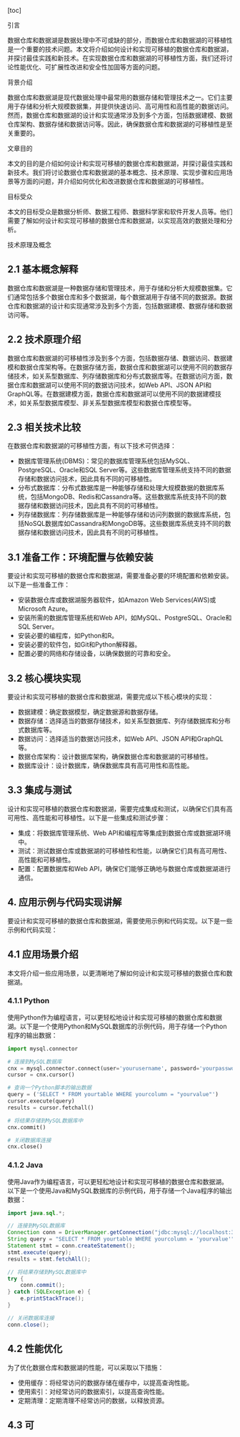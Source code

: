 
[toc]                    
                
                
引言

数据仓库和数据湖是数据处理中不可或缺的部分，而数据仓库和数据湖的可移植性是一个重要的技术问题。本文将介绍如何设计和实现可移植的数据仓库和数据湖，并探讨最佳实践和新技术。在实现数据仓库和数据湖的可移植性方面，我们还将讨论性能优化、可扩展性改进和安全性加固等方面的问题。

背景介绍

数据仓库和数据湖是现代数据处理中最常用的数据存储和管理技术之一。它们主要用于存储和分析大规模数据集，并提供快速访问、高可用性和高性能的数据访问。然而，数据仓库和数据湖的设计和实现通常涉及到多个方面，包括数据建模、数据仓库架构、数据存储和数据访问等。因此，确保数据仓库和数据湖的可移植性是至关重要的。

文章目的

本文的目的是介绍如何设计和实现可移植的数据仓库和数据湖，并探讨最佳实践和新技术。我们将讨论数据仓库和数据湖的基本概念、技术原理、实现步骤和应用场景等方面的问题，并介绍如何优化和改进数据仓库和数据湖的可移植性。

目标受众

本文的目标受众是数据分析师、数据工程师、数据科学家和软件开发人员等。他们需要了解如何设计和实现可移植的数据仓库和数据湖，以实现高效的数据处理和分析。

技术原理及概念

## 2.1 基本概念解释

数据仓库和数据湖是一种数据存储和管理技术，用于存储和分析大规模数据集。它们通常包括多个数据仓库和多个数据湖，每个数据湖用于存储不同的数据源。数据仓库和数据湖的设计和实现通常涉及到多个方面，包括数据建模、数据存储和数据访问等。

## 2.2 技术原理介绍

数据仓库和数据湖的可移植性涉及到多个方面，包括数据存储、数据访问、数据建模和数据仓库架构等。在数据存储方面，数据仓库和数据湖可以使用不同的数据存储技术，如关系型数据库、列存储数据库和分布式数据库等。在数据访问方面，数据仓库和数据湖可以使用不同的数据访问技术，如Web API、JSON API和GraphQL等。在数据建模方面，数据仓库和数据湖可以使用不同的数据建模技术，如关系型数据库模型、非关系型数据库模型和数据仓库模型等。

## 2.3 相关技术比较

在数据仓库和数据湖的可移植性方面，有以下技术可供选择：

- 数据库管理系统(DBMS)：常见的数据库管理系统包括MySQL、PostgreSQL、Oracle和SQL Server等。这些数据库管理系统支持不同的数据存储和数据访问技术，因此具有不同的可移植性。
- 分布式数据库：分布式数据库是一种能够存储和处理大规模数据的数据库系统，包括MongoDB、Redis和Cassandra等。这些数据库系统支持不同的数据存储和数据访问技术，因此具有不同的可移植性。
- 列存储数据库：列存储数据库是一种能够存储和访问列数据的数据库系统，包括NoSQL数据库如Cassandra和MongoDB等。这些数据库系统支持不同的数据存储和数据访问技术，因此具有不同的可移植性。

## 3.1 准备工作：环境配置与依赖安装

要设计和实现可移植的数据仓库和数据湖，需要准备必要的环境配置和依赖安装。以下是一些准备工作：

- 安装数据仓库或数据湖服务器软件，如Amazon Web Services(AWS)或Microsoft Azure。
- 安装所需的数据库管理系统和Web API，如MySQL、PostgreSQL、Oracle和SQL Server。
- 安装必要的编程库，如Python和R。
- 安装必要的软件包，如Git和Python解释器。
- 配置必要的网络和存储设备，以确保数据的可靠和安全。

## 3.2 核心模块实现

要设计和实现可移植的数据仓库和数据湖，需要完成以下核心模块的实现：

- 数据建模：确定数据模型，确定数据源和数据存储。
- 数据存储：选择适当的数据存储技术，如关系型数据库、列存储数据库和分布式数据库等。
- 数据访问：选择适当的数据访问技术，如Web API、JSON API和GraphQL等。
- 数据仓库架构：设计数据库架构，确保数据仓库和数据湖的可移植性。
- 数据库设计：设计数据库，确保数据库具有高可用性和高性能。

## 3.3 集成与测试

设计和实现可移植的数据仓库和数据湖，需要完成集成和测试，以确保它们具有高可用性、高性能和可移植性。以下是一些集成和测试步骤：

- 集成：将数据库管理系统、Web API和编程库等集成到数据仓库或数据湖环境中。
- 测试：测试数据仓库或数据湖的可移植性和性能，以确保它们具有高可用性、高性能和可移植性。
- 配置：配置数据库和Web API，确保它们能够正确地与数据仓库或数据湖进行通信。

## 4. 应用示例与代码实现讲解

要设计和实现可移植的数据仓库和数据湖，需要使用示例和代码实现。以下是一些示例和代码实现：

## 4.1 应用场景介绍

本文将介绍一些应用场景，以更清晰地了解如何设计和实现可移植的数据仓库和数据湖。

### 4.1.1 **Python**

使用Python作为编程语言，可以更轻松地设计和实现可移植的数据仓库和数据湖。以下是一个使用Python和MySQL数据库的示例代码，用于存储一个Python程序的输出数据：

```python
import mysql.connector

# 连接到MySQL数据库
cnx = mysql.connector.connect(user='yourusername', password='yourpassword', host='yourhost', database='yourdatabase')
cursor = cnx.cursor()

# 查询一个Python脚本的输出数据
query = ('SELECT * FROM yourtable WHERE yourcolumn = "yourvalue"')
cursor.execute(query)
results = cursor.fetchall()

# 将结果存储到MySQL数据库中
cnx.commit()

# 关闭数据库连接
cnx.close()
```

### 4.1.2 **Java**

使用Java作为编程语言，可以更轻松地设计和实现可移植的数据仓库和数据湖。以下是一个使用Java和MySQL数据库的示例代码，用于存储一个Java程序的输出数据：

```java
import java.sql.*;

// 连接到MySQL数据库
Connection conn = DriverManager.getConnection("jdbc:mysql://localhost:3306/yourdatabase", "yourusername", "yourpassword");
String query = "SELECT * FROM yourtable WHERE yourcolumn = 'yourvalue'";
Statement stmt = conn.createStatement();
stmt.execute(query);
results = stmt.fetchAll();

// 将结果存储到MySQL数据库中
try {
    conn.commit();
} catch (SQLException e) {
    e.printStackTrace();
}

// 关闭数据库连接
conn.close();
```

## 4.2 性能优化

为了优化数据仓库和数据湖的性能，可以采取以下措施：

- 使用缓存：将经常访问的数据存储在缓存中，以提高查询性能。
- 使用索引：对经常访问的数据索引，以提高查询性能。
- 定期清理：定期清理不经常访问的数据，以释放资源。

## 4.3 可


